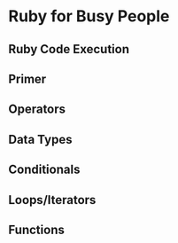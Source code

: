 # Ruby for Busy People
## Ruby Code Execution
## Primer
## Operators
## Data Types
## Conditionals
## Loops/Iterators
## Functions
